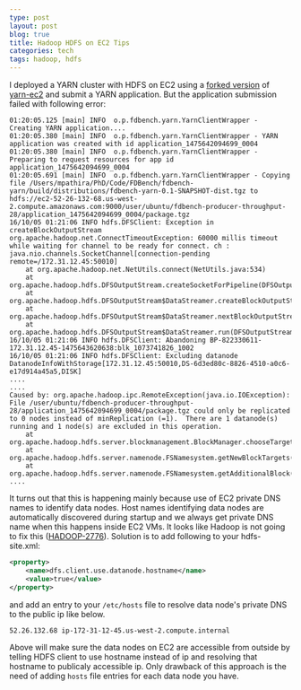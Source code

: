 ```yaml
---
type: post
layout: post
blog: true
title: Hadoop HDFS on EC2 Tips
categories: tech
tags: hadoop, hdfs
---
```


I deployed a YARN cluster with HDFS on EC2 using a [forked version](https://github.com/milinda/yarn-ec2) of [yarn-ec2](https://github.com/tqchen/yarn-ec2) and submit a YARN application. But the application submission failed with following error:

```
01:20:05.125 [main] INFO  o.p.fdbench.yarn.YarnClientWrapper - Creating YARN application....
01:20:05.380 [main] INFO  o.p.fdbench.yarn.YarnClientWrapper - YARN application was created with id application_1475642094699_0004
01:20:05.380 [main] INFO  o.p.fdbench.yarn.YarnClientWrapper - Preparing to request resources for app id application_1475642094699_0004
01:20:05.691 [main] INFO  o.p.fdbench.yarn.YarnClientWrapper - Copying file /Users/mpathira/PhD/Code/FDBench/fdbench-yarn/build/distributions/fdbench-yarn-0.1-SNAPSHOT-dist.tgz to hdfs://ec2-52-26-132-68.us-west-2.compute.amazonaws.com:9000/user/ubuntu/fdbench-producer-throughput-28/application_1475642094699_0004/package.tgz
16/10/05 01:21:06 INFO hdfs.DFSClient: Exception in createBlockOutputStream
org.apache.hadoop.net.ConnectTimeoutException: 60000 millis timeout while waiting for channel to be ready for connect. ch : java.nio.channels.SocketChannel[connection-pending remote=/172.31.12.45:50010]
	at org.apache.hadoop.net.NetUtils.connect(NetUtils.java:534)
	at org.apache.hadoop.hdfs.DFSOutputStream.createSocketForPipeline(DFSOutputStream.java:1508)
	at org.apache.hadoop.hdfs.DFSOutputStream$DataStreamer.createBlockOutputStream(DFSOutputStream.java:1284)
	at org.apache.hadoop.hdfs.DFSOutputStream$DataStreamer.nextBlockOutputStream(DFSOutputStream.java:1237)
	at org.apache.hadoop.hdfs.DFSOutputStream$DataStreamer.run(DFSOutputStream.java:449)
16/10/05 01:21:06 INFO hdfs.DFSClient: Abandoning BP-822330611-172.31.12.45-1475643620638:blk_1073741826_1002
16/10/05 01:21:06 INFO hdfs.DFSClient: Excluding datanode DatanodeInfoWithStorage[172.31.12.45:50010,DS-6d3ed80c-8826-4510-a0c6-e17d914a45a5,DISK]
....
....
Caused by: org.apache.hadoop.ipc.RemoteException(java.io.IOException): File /user/ubuntu/fdbench-producer-throughput-28/application_1475642094699_0004/package.tgz could only be replicated to 0 nodes instead of minReplication (=1).  There are 1 datanode(s) running and 1 node(s) are excluded in this operation.
	at org.apache.hadoop.hdfs.server.blockmanagement.BlockManager.chooseTarget4NewBlock(BlockManager.java:1571)
	at org.apache.hadoop.hdfs.server.namenode.FSNamesystem.getNewBlockTargets(FSNamesystem.java:3107)
	at org.apache.hadoop.hdfs.server.namenode.FSNamesystem.getAdditionalBlock(FSNamesystem.java:3031)
....
```

It turns out that this is happening mainly because use of EC2 private DNS names to identify data nodes. Host names identifying data nodes are automatically discovered during startup and we always get private DNS name when this happens inside EC2 VMs. It looks like Hadoop is not going to fix this ([HADOOP-2776](https://issues.apache.org/jira/browse/HADOOP-2776)). Solution is to add following to your hdfs-site.xml:

```xml
<property>
	<name>dfs.client.use.datanode.hostname</name>
	<value>true</value>
</property>
```

and add an entry to your ```/etc/hosts``` file to resolve data node's private DNS to the public ip like below.

```
52.26.132.68 ip-172-31-12-45.us-west-2.compute.internal
```

Above will make sure the data nodes on EC2 are accessible from outside by telling HDFS client to use hostname instead of ip and resolving that hostname to publicaly accessible ip. Only drawback of this approach is the need of adding ```hosts``` file entries for each data node you have. 
